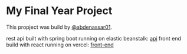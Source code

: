 # My Final Year Project

This propject was build by [@abdenassar01](https://github.com/abdenassar01).

rest api built with spring boot running on elastic beanstalk: [api](http://springbootecommerceapi-env.eba-n8zcs5z8.eu-west-3.elasticbeanstalk.com/) 
front end build with react running on vercel: [front-end](https://shoppily.vercel.app/)
